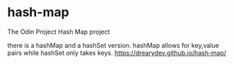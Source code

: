 # hash-map
The Odin Project Hash Map project

there is a hashMap and a hashSet version.
hashMap allows for key,value pairs while hashSet only takes keys.
https://drearydev.github.io/hash-map/